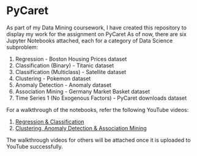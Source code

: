 # PyCaret
As part of my Data Mining coursework, I have created this repository to display my work for the assignment on PyCaret As of now, there are six Jupyter Notebooks attached, each for a category of Data Science subproblem:
1. Regression - Boston Housing Prices dataset
2. Classification (Binary) - Titanic dataset
3. Classification (Multiclass) - Satellite dataset
4. Clustering - Pokemon dataset
5. Anomaly Detection - Anomaly dataset
6. Association Mining - Germany Market Basket dataset
7. Time Series 1 (No Exogenous Factors) - PyCaret downloads dataset

For a walkthrough of the notebooks, refer the following YouTube videos:
1. [Regression & Classification](https://youtu.be/GZTmRp87uzY)
2. [Clustering, Anomaly Detection & Association Mining](https://youtu.be/40yD3J9s-ng)

The walkthrough videos for others will be attached once it is uploaded to YouTube successfully.
